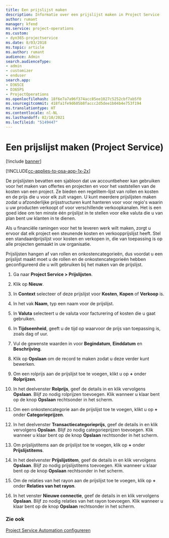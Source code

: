```yaml
---
title: Een prijslijst maken
description: Informatie over een prijslijst maken in Project Service
author: rumant
manager: kfend
ms.service: project-operations
ms.custom:
- dyn365-projectservice
ms.date: 8/03/2018
ms.topic: article
ms.author: rumant
audience: Admin
search.audienceType:
- admin
- customizer
- enduser
search.app:
- D365CE
- D365PS
- ProjectOperations
ms.openlocfilehash: 18f6e7a7a96f374acc85ee1027c5252cbf7ab5f0
ms.sourcegitcommit: 418fa1fe9d605b8faccc2d5dee1b04b4e753f194
ms.translationtype: HT
ms.contentlocale: nl-NL
ms.lasthandoff: 02/10/2021
ms.locfileid: "5149447"
---
```

# <a name="create-a-price-list-project-service"></a>Een prijslijst maken (Project Service)

[!include [banner](../includes/psa-now-project-operations.md)]

[!INCLUDE[cc-applies-to-psa-app-1x-2x](../includes/cc-applies-to-psa-app-1x-2x.md)]

De prijslijsten bevatten een sjabloon dat uw accountbeheer kan gebruiken voor het maken van offertes en projecten en voor het vaststellen van de kosten van een project. Ze bieden een regelitem-lijst van rollen en kosten en de prijs die u voor elk zult vragen. U kunt meerdere prijslijsten maken zodat u afzonderlijke prijsstructuren kunt hanteren voor voor regio's waarin u uw producten verkoopt of voor verschillende verkoopkanalen. Het is een goed idee om ten minste één prijslijst in te stellen voor elke valuta die u van plan bent uw klanten in te dienen.  
  
Als u financiële ramingen voor het te leveren werk wilt maken, zorgt u ervoor dat elk project een steunende kosten en verkoopprijslijst heeft. Stel een standaardprijslijst voor kosten en verkopen in, die van toepassing is op alle projecten gemaakt in uw organisatie.  
  
Prijslijsten hangen af van rollen en onkostencategorieën, dus voordat u een prijslijst maakt moet u de rollen en de onkostencategorieën hebben geconfigureerd die u wilt gebruiken bij het maken van de prijslijst.  
  
1.  Ga naar **Project Service > Prijslijsten**.  
  
2.  Klik op **Nieuw**.  
  
3.  In **Context** selecteer of deze prijslijst voor **Kosten**, **Kopen** of **Verkoop** is.  
  
4.  In het vak **Naam**, typ een naam voor de prijslijst.  
  
5.  In **Valuta** selecteert u de valuta voor facturering of kosten die u gaat gebruiken.  
  
6.  In **Tijdseenheid**, geeft u de tijd op waarvoor de prijs van toepassing is, zoals dag of uur.  
  
7.  Vul de gewenste waarden in voor **Begindatum**, **Einddatum** en **Beschrijving**.  
  
8.  Klik op **Opslaan** om de record te maken zodat u deze verder kunt bewerken.  
  
9. Om een rolprijs aan de prijslijst toe te voegen, klikt u op **+** onder **Rolprijzen**.  
  
10. In het deelvenster **Rolprijs**, geef de details in en klik vervolgens **Opslaan**. Blijf zo nodig rolprijzen toevoegen. Klik wanneer u klaar bent op de knop **Opslaan** rechtsonder in het scherm.  
  
11. Om een onkostencategorie aan de prijslijst toe te voegen, klikt u op **+** onder **Categorieprijzen**.  
  
12. In het deelvenster **Transactiecategorieprijs**, geef de details in en klik vervolgens **Opslaan**. Blijf zo nodig categorieprijzen toevoegen. Klik wanneer u klaar bent op de knop **Opslaan** rechtsonder in het scherm.  
  
13. Om prijslijstitems aan de prijslijst toe te voegen, klik op **+** onder **Prijslijstitems**.  
  
14. In het deelvenster **Prijslijstitem**, geef de details in en klik vervolgens **Opslaan**. Blijf zo nodig prijslijstitems toevoegen. Klik wanneer u klaar bent op de knop **Opslaan** rechtsonder in het scherm.  
  
15. Om de relaties van het rayon aan de prijslijst toe te voegen, klik op **+** onder **Relaties van het rayon**.  
  
16. In het venster **Nieuwe connectie**, geef de details in en klik vervolgens **Opslaan**. Blijf zo nodig relaties van het rayon toevoegen. Klik wanneer u klaar bent op de knop **Opslaan** rechtsonder in het scherm.  
  
### <a name="see-also"></a>Zie ook  
 [Project Service Automation configureren](../psa/configure.md)
